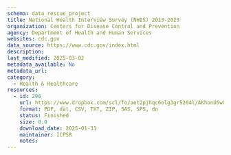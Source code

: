 ```yaml
---
schema: data_rescue_project 
title: National Health Interview Survey (NHIS) 2013-2023
organization: Centers for Disease Control and Prevention
agency: Department of Health and Human Services
websites: cdc.gov
data_source: https://www.cdc.gov/index.html
description: 
last_modified: 2025-03-02
metadata_available: No
metadata_url: 
category:
  - Health & Healthcare 
resources:
  - id: 296
    url: https://www.dropbox.com/scl/fo/aet2pjhqc6olg3gr5204l/AKhonU5wQNZHVy8WLdvlkos?rlkey=d2hfmz39m31048onyu4beocw9&dl=0
    format: PDF, dat, CSV, TXT, ZIP, SAS, SPS, do
    status: Finished
    size: 0.0
    download_date: 2025-01-31
    maintainer: ICPSR
    notes: 
---
```

